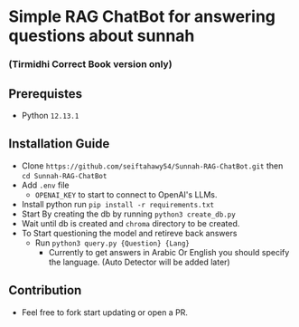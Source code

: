 # Simple RAG ChatBot for answering questions about sunnah
### (Tirmidhi Correct Book version only)

## Prerequistes
- Python `12.13.1`

## Installation Guide
- Clone `https://github.com/seiftahawy54/Sunnah-RAG-ChatBot.git` then `cd Sunnah-RAG-ChatBot`
- Add `.env` file
  - `OPENAI_KEY` to start to connect to OpenAI's LLMs.
- Install python run `pip install -r requirements.txt`
- Start By creating the db by running ```python3 create_db.py```
- Wait until db is created and ``chroma`` directory to be created.
- To Start questioning the model and retireve back answers
  - Run ```python3 query.py {Question} {Lang}```
    - Currently to get answers in Arabic Or English you should specify the language. (Auto Detector will be added later)


## Contribution
- Feel free to fork start updating or open a PR.
